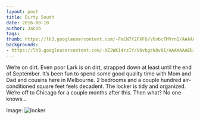 ```yaml
---
layout: post
title: Dirty South
date: 2016-08-10
author: Jacob
tags:
thumb: https://lh3.googleusercontent.com/-FmCN7Y2FXFU/V6vbcTMVrnI/AAAAAAAEbJQ/6sQqs_jdFy4/s640/blogger-image--667352409.jpg
backgrounds:
- https://lh3.googleusercontent.com/-XZ2WKi4rzIY/V6vbgzN8v0I/AAAAAAAEbJk/7vxnGonZRCo/s640/blogger-image-470301856.jpg
---
```


We’re on dirt.  Even poor Lark is on dirt, strapped down at least until the end of September.  It’s been fun to spend some good quality time with Mom and Dad and cousins here in Melbourne.  2 bedrooms and a couple hundred air-conditioned square feet feels decadent.  The locker is tidy and organized.  We’re off to Chicago for a couple months after this.  Then what?  No one knows…

Image: ![locker](https://lh3.googleusercontent.com/-FmCN7Y2FXFU/V6vbcTMVrnI/AAAAAAAEbJQ/6sQqs_jdFy4/s640/blogger-image--667352409.jpg)

